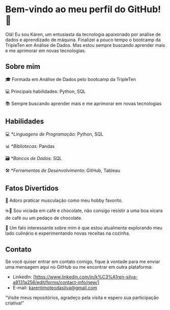  # Bem-vindo ao meu perfil do GitHub! 👋

Olá! Eu sou Káren, um entusiasta da tecnologia apaixonado por análise de dados e aprendizado de máquina. Finalizei a pouco tempo o bootcamp da TripleTen em Análise de Dados. Mas estou sempre buscando aprender mais e me aprimorar em novas tecnologias.


## Sobre mim
 🎓 Formada em Análise de Dados pelo bootcamp da TripleTen 
 
 💻 Principais habilidades: Python, SQL
 
 📚 Sempre buscando aprender mais e me aprimorar em novas tecnologias

 

## Habilidades
 💻 **Linguagens de Programação:* Python, SQL
 
 📊 **Bibliotecas:* Pandas
 
 🗃️ **Bancos de Dados:* SQL
 
 🛠️ **Ferramentas de Desenvolvimento:* GitHub, Tableau



## Fatos Divertidos
 💪 Adoro praticar musculação como meu hobby favorito.
 
 ☕️🍫 Sou viciada em café e chocolate, não consigo resistir a uma boa xícara de café ou um pedaço de chocolate.
 
 🍳 Um fato interessante sobre mim é que estou atualmente explorando meu lado culinário e experimentando novas receitas na cozinha.



## Contato
Se você quiser entrar em contato comigo, fique à vontade para me enviar uma mensagem aqui no GitHub ou me encontrar em outra plataforma:

- LinkedIn: [https://www.linkedin.com/in/k%C3%A1ren-silva-a8131a256/edit/forms/contact-info/new/]
- E-mail: karentimoteodasilva@gmail.com

"Visite meus repositórios, agradeço pela visita e espero sua participação criativa!"
